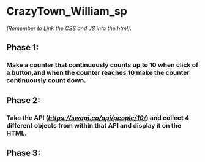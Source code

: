 # CrazyTown_William_sp

*(Remember to Link the CSS and JS into the html)*.

## Phase 1:
### Make a counter that continuously counts up to 10 when click of a button,and when the counter reaches 10 make the counter continuously count down.
## Phase 2:
### Take the API (*https://swapi.co/api/people/10/*) and collect 4 different objects from within that API and display it on the HTML.
## Phase 3:
### 
